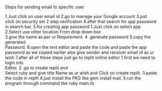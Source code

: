 Steps for sending email to specific user

1.Just click  on user email id
2.go to manage your Google account
3.just click on security   set 2 step verification
4.after that search for app password in search bar.
5.for creating app password
  1.Just click on select app
  2.Select use other location
   From drop down box     
  3.give the name as per ur
      Requirement.
  4 .generate password
  5.copy the generated   
      Password.
6.open the text editor and paste the code  and  paste the app password  as we copied earlier also give sender  and receiver email id as ur wish
7.after all of these steps just go to replit online editor
  1.first we need to login into   
      Editor.
  2 .go to create replit and   
       Select ruby and give title
       Name as ur wish and
       Click on  create replit.
3.paste the  code  in replit
4.just install the PKG like gem install mail.
5.run the program through command like ruby main.rb
